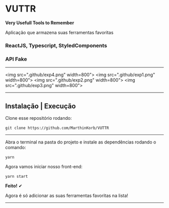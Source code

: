 # VUTTR

**Very Usefull Tools to Remember**

Aplicação que armazena suas ferramentas favoritas

### ReactJS, Typescript, StyledComponents
### API Fake

----------------------------------------------------

<p align="center" border-radius="4px">

<img src=".github/exp4.png" width=800">
<img src=".github/exp1.png" width=800">
<img src=".github/exp2.png" width=800">
<img src=".github/exp3.png" width=800">
</p>

----------------------------------------------------

## Instalação | Execução

Clone esse repositório rodando:

    git clone https://github.com/MarthinKorb/VUTTR


----------------------------------------------------

Abra o terminal na pasta do projeto e instale as dependências rodando o comando:

    yarn

Agora vamos iniciar nosso front-end:

    yarn start

**Feito!** ✔

Agora é só adicionar as suas ferramentas favoritas na lista!

----------------------------------------------------


